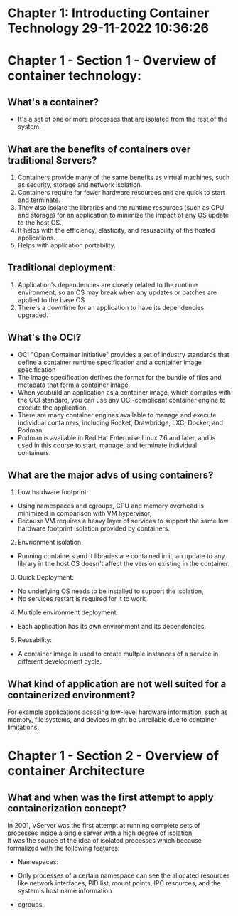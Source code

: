 # Chapter 1: Introducting Container Technology 29-11-2022 10:36:26
# Chapter 1 - Section 1 - Overview of container technology:
## What's a container?
* It's a set of one or more processes that are isolated from the rest of the system.

## What are the benefits of containers over traditional Servers?
1. Containers provide many of the same benefits as virtual machines, such as security, storage and network isolation.
2. Containers require far fewer hardware resources and are quick to start and terminate.
3. They also isolate the libraries and the runtime resources (such as CPU and storage) for an application to minimize the impact of any OS update to the host OS.
4. It helps with the efficiency, elasticity, and resusability of the hosted applications.
5. Helps with application portability.


## Traditional deployment:  
1. Application's dependencies are closely related to the runtime environment, so an OS may break when any updates or patches are applied to the base OS
2. There's a downtime for an application to have its dependencies upgraded.

## What's the OCI?
* OCI "Open Container Initiative" provides a set of industry standards that define a container runtime specification and a container image specification  
* The image specification defines the format for the bundle of files and metadata that form a container image.  
* When youbuild an application as a container image, which compiles with the OCI standard, you can use any OCI-complicant container engine to execute the application.  
* There are many container engines available to manage and execute individual containers, including Rocket, Drawbridge, LXC, Docker, and Podman.  
* Podman is available in Red Hat Enterprise Linux 7.6 and later, and is used in this course to start, manage, and terminate individual containers.  

## What are the major advs of using containers?
1. Low hardware footprint:
* Using namespaces and cgroups, CPU and memory overhead is minimized in comparison with VM hypervisor,
* Because VM requires a heavy layer of services to support the same low hardware footprint isolation provided by containers.
2. Envrionment isolation:
* Running containers and it libraries are contained in it, an update to any library in the host OS doesn't affect the version existing in the container.
3. Quick Deployment:
* No underlying OS needs to be installed to support the isolation,
* No services restart is required for it to work
4. Multiple environment deployment:
* Each application has its own environment and its dependencies.
5. Reusability:
* A container image is used to create multple instances of a service in different development cycle.

## What kind of application are not well suited for a containerized environment?
For example applications acessing low-level hardware information, such as memory, file systems, and devices might be unreliable due to container limitations.



# Chapter 1 - Section 2 - Overview of container Architecture
## What and when was the first attempt to apply containerization concept?
In 2001, VServer was the first attempt at running complete sets of processes inside a single server with a high degree of isolation,  
It was the source of the idea of isolated processes which because formalized with the following features:  
- Namespaces: 
* Only processes of a certain namespace can see the allocated resources like network interfaces, PID list, mount points, IPC resources, and the system's host name information    
- cgroups:
